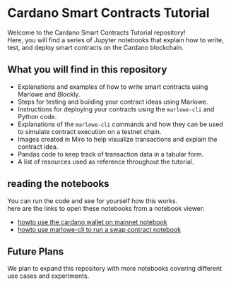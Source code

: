 # Cardano Smart Contracts Tutorial

Welcome to the Cardano Smart Contracts Tutorial repository!  
Here, you will find a series of Jupyter notebooks that explain how to write, test, and deploy smart contracts on the Cardano blockchain.

## What you will find in this repository

- Explanations and examples of how to write smart contracts using Marlowe and Blockly.
- Steps for testing and building your contract ideas using Marlowe.
- Instructions for deploying your contracts using the `marlowe-cli` and Python code.
- Explanations of the `marlowe-cli` commands and how they can be used to simulate contract execution on a testnet chain.
- Images created in Miro to help visualize transactions and explain the contract idea.
- Pandas code to keep track of transaction data in a tabular form.
- A list of resources used as reference throughout the tutorial.

## reading the notebooks

You can run the code and see for yourself how this works.  
here are the links to open these notebooks from a notebook viewer:  
- [howto use the cardano wallet on mainnet notebook](https://nbviewer.org/github/littlefish-foundation/cardano-contracts-cookbook/blob/master/code/notebooks/howto_cardano-wallet.ipynb)
- [howto use marlowe-cli to run a swap contract notebook](https://nbviewer.org/github/littlefish-foundation/cardano-contracts-cookbook/blob/master/code/notebooks/howto_cardano_swap_contract.ipynb)

## Future Plans

We plan to expand this repository with more notebooks covering different use cases and experiments.